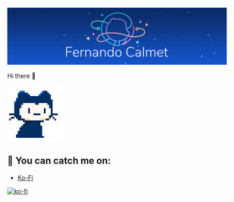 ![top_image](https://github.com/FernandoCalmet/fernandocalmet/blob/master/bg.png)

Hi there 👋

![Hi there!](https://github.com/FernandoCalmet/fernandocalmet/blob/master/pixel-mona-heart.gif)

## 🔵 You can catch me on:

- [Ko-Fi](https://ko-fi.com/fernandocalmet)
  
[![ko-fi](https://www.ko-fi.com/img/githubbutton_sm.svg)](https://ko-fi.com/T6T41JKMI)
<!--
**FernandoCalmet/fernandocalmet** is a ✨ _special_ ✨ repository because its `README.md` (this file) appears on your GitHub profile.

Here are some ideas to get you started:

- 🔭 I’m currently working on ...
- 🌱 I’m currently learning ...
- 👯 I’m looking to collaborate on ...
- 🤔 I’m looking for help with ...
- 💬 Ask me about ...
- 📫 How to reach me: ...
- 😄 Pronouns: ...
- ⚡ Fun fact: ...
- ### Hi there 👋
-->
